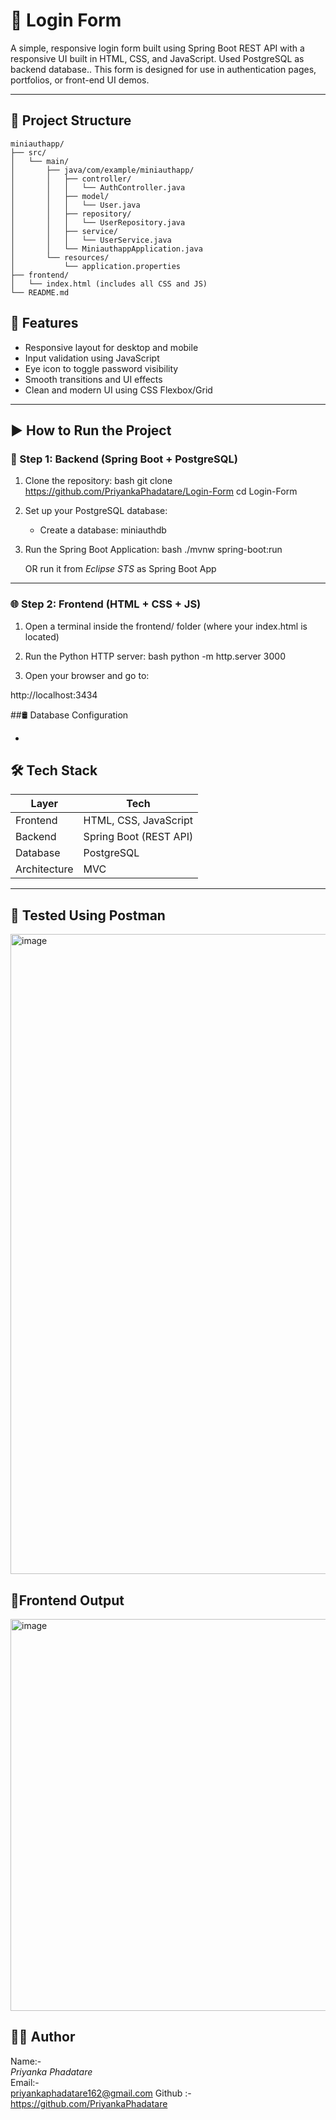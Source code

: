 # 🔐 Login Form

A simple, responsive login form built using Spring Boot REST API with a responsive UI built in HTML, CSS, and JavaScript. Used PostgreSQL as backend database.. This form is designed for use in authentication pages, portfolios, or front-end UI demos.

---

## 📁 Project Structure
```
miniauthapp/
├── src/
│   └── main/
│       ├── java/com/example/miniauthapp/
│       │   ├── controller/
│       │   │   └── AuthController.java
│       │   ├── model/
│       │   │   └── User.java
│       │   ├── repository/
│       │   │   └── UserRepository.java
│       │   ├── service/
│       │   │   └── UserService.java
│       │   └── MiniauthappApplication.java
│       └── resources/
│           └── application.properties
├── frontend/
│   └── index.html (includes all CSS and JS)
└── README.md
```

## 🚀 Features

- Responsive layout for desktop and mobile
- Input validation using JavaScript
- Eye icon to toggle password visibility
- Smooth transitions and UI effects
- Clean and modern UI using CSS Flexbox/Grid

---

## ▶ How to Run the Project

### 🧩 Step 1: Backend (Spring Boot + PostgreSQL)

1. Clone the repository:
bash
git clone https://github.com/PriyankaPhadatare/Login-Form
cd Login-Form 


2. Set up your PostgreSQL database:
   - Create a database: miniauthdb
   
3. Run the Spring Boot Application:
bash
./mvnw spring-boot:run

   OR run it from *Eclipse STS* as Spring Boot App

---
### 🌐 Step 2: Frontend (HTML + CSS + JS)

1. Open a terminal inside the frontend/ folder (where your index.html is located)

2. Run the Python HTTP server:
bash
python -m http.server 3000


3. Open your browser and go to:

http://localhost:3434


##🛢️ Database Configuration
 
-

## 🛠️ Tech Stack

| Layer        | Tech                      |
|--------------|---------------------------|
| Frontend     | HTML, CSS, JavaScript     |
| Backend      | Spring Boot (REST API)    |
| Database     | PostgreSQL                |
| Architecture | MVC                       |

---

## 📸 Tested Using Postman

<img width="1536" height="1024" alt="image" src="https://github.com/user-attachments/assets/036b6a7d-52b9-4d67-ad87-d715a6c085e9" />

## 📸Frontend Output

<img width="1331" height="627" alt="image" src="https://github.com/user-attachments/assets/4fec9d10-49b6-4406-a420-a2fae2d05cb9" />

## 👩‍💻 Author

Name:-   
*Priyanka Phadatare*  
Email:-  
priyankaphadatare162@gmail.com
Github :-  
https://github.com/PriyankaPhadatare




